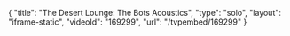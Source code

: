 {
    "title": "The Desert Lounge: The Bots Acoustics",
    "type": "solo",
    "layout": "iframe-static",
    "videoId": "169299",
    "url": "\/tvpembed\/169299"
}